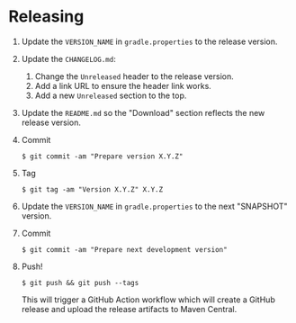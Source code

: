 # Releasing

1. Update the `VERSION_NAME` in `gradle.properties` to the release version.

2. Update the `CHANGELOG.md`:
   1. Change the `Unreleased` header to the release version.
   2. Add a link URL to ensure the header link works.
   3. Add a new `Unreleased` section to the top.

3. Update the `README.md` so the "Download" section reflects the new release version.

4. Commit

   ```
   $ git commit -am "Prepare version X.Y.Z"
   ```

5. Tag

   ```
   $ git tag -am "Version X.Y.Z" X.Y.Z
   ```

6. Update the `VERSION_NAME` in `gradle.properties` to the next "SNAPSHOT" version.

7. Commit

   ```
   $ git commit -am "Prepare next development version"
   ```

8. Push!

   ```
   $ git push && git push --tags
   ```

   This will trigger a GitHub Action workflow which will create a GitHub release and upload the
   release artifacts to Maven Central.
